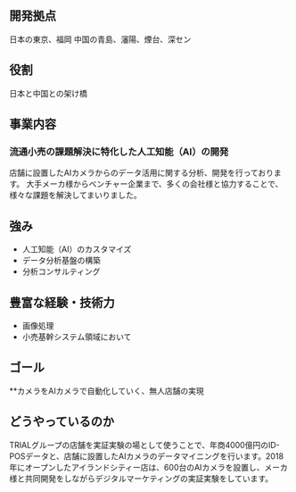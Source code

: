 

## 開発拠点
日本の東京、福岡
中国の青島、瀋陽、煙台、深セン
## 役割
日本と中国との架け橋
## 事業内容 　
### 流通小売の課題解決に特化した人工知能（AI）の開発
店舗に設置したAIカメラからのデータ活用に関する分析、開発を行っております。
大手メーカ様からベンチャー企業まで、多くの会社様と協力することで、様々な課題を解決してまいりました。
## 強み
 * 人工知能（AI）のカスタマイズ
 * データ分析基盤の構築
 * 分析コンサルティング
## 豊富な経験・技術力
 - 画像処理
 - 小売基幹システム領域において
## ゴール
 **カメラをAIカメラで自動化していく、無人店舗の実現
## どうやっているのか  
TRIALグループの店舗を実証実験の場として使うことで、年商4000億円のID-POSデータと、店舗に設置したAIカメラのデータマイニングを行います。2018年にオープンしたアイランドシティー店は、600台のAIカメラを設置し、メーカ様と共同開発をしながらデジタルマーケティングの実証実験をしています。
